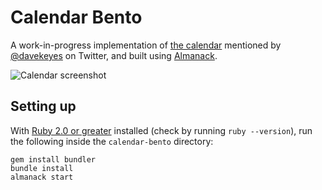 # Calendar Bento

A work-in-progress implementation of [the calendar](http://66.228.50.131/calendar) mentioned by [@davekeyes](https://twitter.com/davekeyes/status/491815226119966720) on Twitter, and built using [Almanack](https://github.com/Aupajo/almanack).

![Calendar screenshot](http://i.imgur.com/OI7fbFI.png)

## Setting up

With [Ruby 2.0 or greater](https://www.ruby-lang.org/en/installation/) installed (check by running `ruby --version`), run the following inside the `calendar-bento` directory:

    gem install bundler
    bundle install
    almanack start
